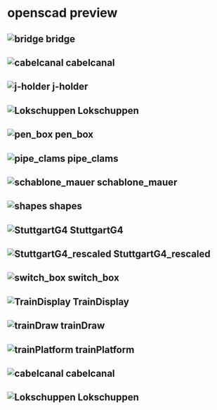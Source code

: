 # openscad preview 

## ![bridge](./docs/bridge.png) bridge
## ![cabelcanal](./docs/cabelcanal.png) cabelcanal
## ![j-holder](./docs/j-holder.png) j-holder
## ![Lokschuppen](./docs/Lokschuppen.png) Lokschuppen
## ![pen_box](./docs/pen_box.png) pen_box
## ![pipe_clams](./docs/pipe_clams.png) pipe_clams
## ![schablone_mauer](./docs/schablone_mauer.png) schablone_mauer
## ![shapes](./docs/shapes.png) shapes
## ![StuttgartG4](./docs/StuttgartG4.png) StuttgartG4
## ![StuttgartG4_rescaled](./docs/StuttgartG4_rescaled.png) StuttgartG4_rescaled
## ![switch_box](./docs/switch_box.png) switch_box
## ![TrainDisplay](./docs/TrainDisplay.png) TrainDisplay
## ![trainDraw](./docs/trainDraw.png) trainDraw
## ![trainPlatform](./docs/trainPlatform.png) trainPlatform
## ![cabelcanal](./kabelkanal/cabelcanal.png) cabelcanal
## ![Lokschuppen](./lokschuppen/Lokschuppen.png) Lokschuppen
